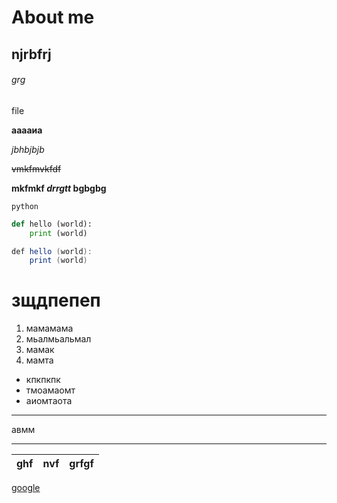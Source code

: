 # About me
## njrbfrj
###### grg

file

**ааааиа**

*jbhbjbjb*

~~vmkfmvkfdf~~

**mkfmkf _drrgtt_ bgbgbg**

`python`

```python
def hello (world):
    print (world)
```

```java
def hello (world):
    print (world)
```

зщдпепеп
=====
1. мамамама
2. мьалмьальмал
3. мамак
4. мамта

+ кпкпкпк
+ тмоамаомт
+ аиомтаота
--------
авмм

--------

ghf | nvf | grfgf|
--- | ----:| ---- |  


[google](https://github.com/Valeriaturchinova/myfirstrepo/blob/master/spark1.md)








